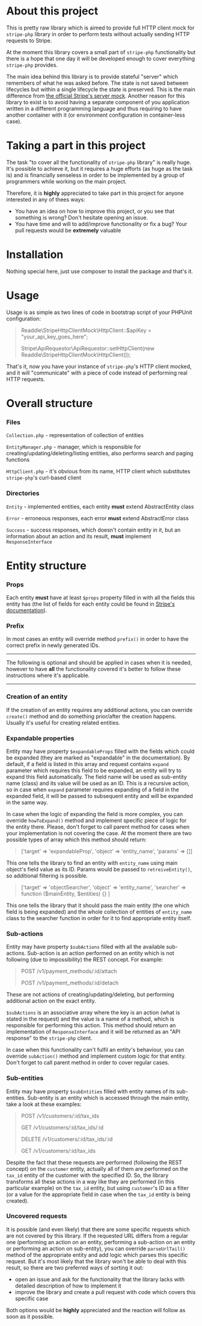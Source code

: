 # About this project

This is pretty raw library which is aimed to provide full HTTP client mock for `stripe-php` library in order to
perform tests without actually sending HTTP requests to Stripe.

At the moment this library covers a small part of `stripe-php` functionality but there is a hope that one day
it will be developed enough to cover everything `stripe-php` provides.

The main idea behind this library is to provide stateful "server" which remembers of what he was asked before.
The state is not saved between lifecycles but within a single lifecycle the state is preserved. This is the
main difference from [the official Stripe's server mock](https://github.com/stripe/stripe-mock).
Another reason for this library to exist is to avoid having a separate component of you application written
in a different programming language and thus requiring to have another container with it (or environment
configuration in container-less case).

# Taking a part in this project

The task "to cover all the functionality of `stripe-php` library" is really huge. It's possible to achieve it,
but it requires a huge efforts (as huge as the task is) and is financially senseless in order to be implemented
by a group of programmers while working on the main project.

Therefore, it is **highly** appreciated to take part in this project for anyone interested in any of thees ways:
- You have an idea on how to improve this project, or you see that something is wrong? Don't hesitate opening
an issue.
- You have time and will to add/improve functionality or fix a bug? Your pull requests would be **extremely**
valuable

# Installation

Nothing special here, just use composer to install the package and that's it.

# Usage

Usage is as simple as two lines of code in bootstrap script of your PHPUnit configuration:

>Readdle\StripeHttpClientMock\HttpClient::$apiKey = "your_api_key_goes_here";
> 
>Stripe\ApiRequestor\ApiRequestor::setHttpClient(new Readdle\StripeHttpClientMock\HttpClient());

That's it, now you have your instance of `stripe-php`'s HTTP client mocked, and it will "communicate" with a
piece of code instead of performing real HTTP requests.

# Overall structure

### Files

`Collection.php` - representation of collection of entities

`EntityManager.php` - manager, which is responsible for creating/updating/deleting/listing entities, also performs 
search and paging functions

`HttpClient.php` - it's obvious from its name, HTTP client which substitutes `stripe-php`'s curl-based client

### Directories

`Entity` - implemented entities, each entity **must** extend AbstractEntity class

`Error` - erroneous responses, each error **must** extend AbstractError class

`Success` - success responses, which doesn't contain entity in it, but an information about an action
and its result, **must** implement `ResponseInterface`

# Entity structure

### Props

Each entity **must** have at least `$props` property filled in with all the fields this entity has (the list of fields
for each entity could be found in [Stripe's documentation](https://stripe.com/docs/api)).

### Prefix

In most cases an entity will override method `prefix()` in order to have the correct prefix in newly generated IDs.

---

The following is optional and should be applied in cases when it is needed, however to have **all** the functionality
covered it's better to follow these instructions where it's applicable.

---

### Creation of an entity

If the creation of an entity requires any additional actions, you can override `create()` method and do something
prior/after the creation happens. Usually it's useful for creating related entities.

### Expandable properties

Entity may have property `$expandableProps` filled with the fields which could be expanded (they are marked
as "expandable" in the documentation). By default, if a field is listed in this array and request contains
`expand` parameter which requires this field to be expanded, an entity will try to expand this field automatically.
The field name will be used as sub-entity name (class) and its value will be used as an ID. This is a recursive
action, so in case when `expand` parameter requires expanding of a field in the expanded field, it will be passed
to subsequent entity and will be expanded in the same way.

In case when the logic of expanding the field is more complex, you can override `howToExpand()` method and
implement specific piece of logic for the entity there. Please, don't forget to call parent method for cases
when your implementation is not covering the case. At the moment there are two possible types of array which
this method should return:

> ['target' => 'expandableProp', 'object' => 'entity_name', 'params' => []]

This one tells the library to find an entity with `entity_name` using main object's field value as its ID.
Params would be passed to `retreiveEntity()`, so additional filtering is possible.

> ['target' => 'objectSearcher', 'object' => 'entity_name', 'searcher' => function ($mainEntity, $entities) {} ]

This one tells the library that it should pass the main entity (the one which field is being expanded) and the
whole collection of entities of `entity_name` class to the searcher function in order for it to find appropriate
entity itself.

### Sub-actions

Entity may have property `$subActions` filled with all the available sub-actions. Sub-action is an action performed on
an entity which is not following (due to impossibility) the REST concept. For example:
> POST /v1/payment_methods/:id/attach
> 
> POST /v1/payment_methods/:id/detach

These are not actions of creating/updating/deleting, but performing additional action on the exact entity.

`$subActions` is an associative array where the key is an action (what is stated in the request) and the value is
a name of a method, which is responsible for performing this action. This method should return an implementation
of `ResponseInterface` and it will be returned as an "API response" to the `stripe-php` client.

In case when this functionality can't fulfil an entity's behaviour, you can override `subAction()` method and implement
custom logic for that entity. Don't forget to call parent method in order to cover regular cases.

### Sub-entities

Entity may have property `$subEntities` filled with entity names of its sub-entities. Sub-entity is an entity
which is accessed through the main entity, take a look at these examples:
>  POST /v1/customers/:id/tax_ids
> 
> GET /v1/customers/:id/tax_ids/:id
> 
> DELETE /v1/customers/:id/tax_ids/:id
> 
> GET /v1/customers/:id/tax_ids
> 
Despite the fact that these requests are performed (following the REST concept) on the `customer` entity, actually
all of them are performed on the `tax_id` entity of the customer with the specified ID. So, the library transforms
all these actions in a way like they are performed (in this particular example) on the `tax_id` entity, but using
`customer`'s ID as a filter (or a value for the appropriate field in case when the `tax_id` entity is being created).

### Uncovered requests

It is possible (and even likely) that there are some specific requests which are not covered by this library.
If the requested URL differs from a regular one (performing an action on an entity, performing a sub-action on an
entity or performing an action on sub-entity), you can override `parseUrlTail()` method of the appropriate entity and
add logic which parses this specific request. But it's most likely that the library won't be able to deal with
this result, so there are two preferred ways of sorting it out:
- open an issue and ask for the functionality that the library lacks with detailed description of how to implement it
- improve the library and create a pull request with code which covers this specific case

Both options would be **highly** appreciated and the reaction will follow as soon as it possible.
